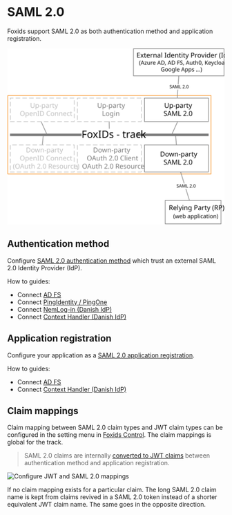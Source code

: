# SAML 2.0

Foxids support SAML 2.0 as both authentication method and application registration.

![Foxids SAML 2.0](images/parties-saml.svg)

## Authentication method

Configure [SAML 2.0 authentication method](auth-met-saml-2.0.md) which trust an external SAML 2.0 Identity Provider (IdP).

How to guides:

- Connect [AD FS](auth-met-howto-saml-2.0-adfs.md)
- Connect [PingIdentity / PingOne](auth-met-howto-saml-2.0-pingone.md)
- Connect [NemLog-in (Danish IdP)](auth-met-howto-saml-2.0-nemlogin.md)
- Connect [Context Handler (Danish IdP)](howto-saml-2.0-context-handler.md#auth-met---connect-to-context-handler)

## Application registration

Configure your application as a [SAML 2.0 application registration](app-reg-saml-2.0.md).

How to guides:

- Connect [AD FS](app-reg-howto-saml-2.0-adfs.md)
- Connect [Context Handler (Danish IdP)](howto-saml-2.0-context-handler.md#app-reg---connect-to-context-handler)

## Claim mappings
Claim mapping between SAML 2.0 claim types and JWT claim types can be configured in the setting menu in [Foxids Control](control.md). The claim mappings is global for the track.

> SAML 2.0 claims are internally [converted to JWT claims](parties.md#jwt-and-saml) between authentication method and application registration.

![Configure JWT and SAML 2.0 mappings](images/configure-jwt-saml-mappings.png)

If no claim mapping exists for a particular claim. The long SAML 2.0 claim name is kept from claims revived in a SAML 2.0 token instead of a shorter equivalent JWT claim name. The same goes in the opposite direction.
